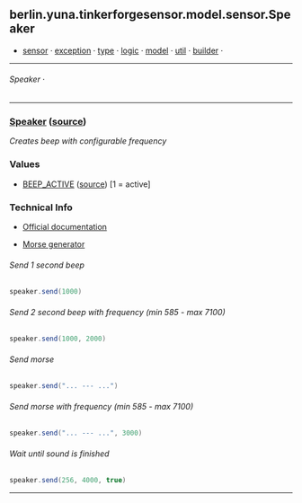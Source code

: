 
## berlin.yuna.tinkerforgesensor.model.sensor.Speaker
* [sensor](https://github.com/YunaBraska/tinkerforge-sensor/blob/master/readmeDoc/berlin/yuna/tinkerforgesensor/model/sensor/README.md) · [exception](https://github.com/YunaBraska/tinkerforge-sensor/blob/master/readmeDoc/berlin/yuna/tinkerforgesensor/model/exception/README.md) · [type](https://github.com/YunaBraska/tinkerforge-sensor/blob/master/readmeDoc/berlin/yuna/tinkerforgesensor/model/type/README.md) · [logic](https://github.com/YunaBraska/tinkerforge-sensor/blob/master/readmeDoc/berlin/yuna/tinkerforgesensor/logic/README.md) · [model](https://github.com/YunaBraska/tinkerforge-sensor/blob/master/readmeDoc/berlin/yuna/tinkerforgesensor/model/README.md) · [util](https://github.com/YunaBraska/tinkerforge-sensor/blob/master/readmeDoc/berlin/yuna/tinkerforgesensor/util/README.md) · [builder](https://github.com/YunaBraska/tinkerforge-sensor/blob/master/readmeDoc/berlin/yuna/tinkerforgesensor/model/builder/README.md) · 

---
###### Speaker · 

---

### [Speaker](https://github.com/YunaBraska/tinkerforge-sensor/blob/master/readmeDoc/berlin/yuna/tinkerforgesensor/model/sensor/Speaker.md) ([source](https://github.com/YunaBraska/tinkerforge-sensor/blob/master/src/main/java/berlin/yuna/tinkerforgesensor/model/sensor/Speaker.java))


 *Creates beep with configurable frequency*


 
### Values

 
 
* [BEEP_ACTIVE](https://github.com/YunaBraska/tinkerforge-sensor/blob/master/readmeDoc/berlin/yuna/tinkerforgesensor/model/type/ValueType.md) ([source](https://github.com/YunaBraska/tinkerforge-sensor/blob/master/src/main/java/berlin/yuna/tinkerforgesensor/model/type/ValueType.java)) [1 = active]
 
 
### Technical Info

 
 
* [Official documentation](https://www.tinkerforge.com/de/doc/Hardware/Bricklets/Piezo_Speaker.html)
 
* [Morse generator](https://morsecode.scphillips.com/translator.html)
 
 
###### Send 1 second beep

 ```java
speaker.send(1000)
```

 
###### Send 2 second beep with frequency (min 585 - max 7100)

 ```java
speaker.send(1000, 2000)
```

 
###### Send morse

 ```java
speaker.send("... --- ...")
```

 
###### Send morse with frequency (min 585 - max 7100)

 ```java
speaker.send("... --- ...", 3000)
```

 
###### Wait until sound is finished

 ```java
speaker.send(256, 4000, true)
```

--- 
